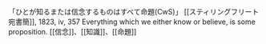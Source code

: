「ひとが知るまたは信念するものはすべて命題(CwS)」
 [[スティリングフリート宛書簡]], 1823, iv, 357
 Everything which we either know or believe, is some proposition.
 [[信念]]、[[知識]]、[[命題]]
